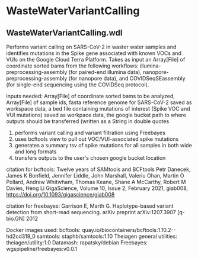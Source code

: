 # WasteWaterVariantCalling

## WasteWaterVariantCalling.wdl

Performs variant calling on SARS-CoV-2 in waster water samples and identifies mutations in the Spike gene associated with known VOCs and VUIs on the Google Cloud Terra Platform.
Takes as input an Array[File] of coordinate sorted bams from the following workflows: illumina-preprocessing-assembly (for paired-end illumina data), nanopore-preprocessing-assembly (for nanopore data), and COVIDSeqSEassembly (for single-end sequencing using the COVIDSeq protocol).

inputs needed: Array[File] of coordinate sorted bams to be analyzed, Array[File] of sample ids, fasta reference genome for SARS-CoV-2 saved as workspace data, a bed file containing mutations of interest (Spike VOC and VUI mutations) saved as workpace data, the google bucket path to where outputs should be transferred (written as a String in double quotes

1. performs variant calling and variant filtration using Freebayes
2. uses bcftools view to pull out VOC/VUI-associated spike mutations
3. generates a summary tsv of spike mutations for all samples in both wide and long formats
4. transfers outputs to the user's chosen google bucket location

citation for bcftools:
Twelve years of SAMtools and BCFtools
Petr Danecek, James K Bonfield, Jennifer Liddle, John Marshall, Valeriu Ohan, Martin O Pollard, Andrew Whitwham, Thomas Keane, Shane A McCarthy, Robert M Davies, Heng Li
GigaScience, Volume 10, Issue 2, February 2021, giab008, https://doi.org/10.1093/gigascience/giab008

citation for freebayes:
Garrison E, Marth G. Haplotype-based variant detection from short-read sequencing. arXiv preprint arXiv:1207.3907 [q-bio.GN] 2012

Docker images used:
bcftools: quay.io/biocontainers/bcftools:1.10.2--hd2cd319_0
samtools: staphb/samtools:1.10
Theiagen general utilities: theiagen/utility:1.0
Datamash: rapatsky/debian
Freebayes: wgspipeline/freebayes:v0.0.1
